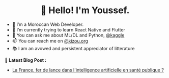 
<h1 align="center"> 👋 Hello! I'm Youssef.
</h1>

<ul>
  
  <li>🤖 I’m a Moroccan Web Developer.</li>
  <li>📱 I’m currently trying to learn React Native and Flutter</li>
  <li>💬 You can ask me about ML/DL and Python, <a href="https://www.kaggle.com/youssefkizou">@kaggle</a></li>
  <li>📫 You can reach me on <a href="kizou.org">@kizou.org</a></li>
  <li>📚 I am an avowed and persistent appreciator of litterature</li>

</ul>

<b>📕 Latest Blog Post :</b>

<ul>

  <li><a href="https://www.latribune.fr/opinions/tribunes/la-france-fer-de-lance-dans-l-intelligence-artificielle-en-sante-publique-802694.html">La France, fer de lance dans l'intelligence artificielle en santé publique ?</a></li>
  
</ul>
